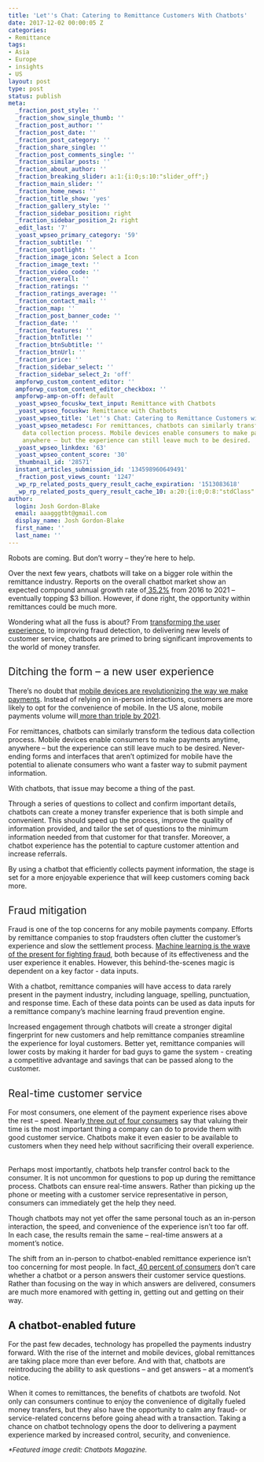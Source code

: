 ```yaml
---
title: 'Let''s Chat: Catering to Remittance Customers With Chatbots'
date: 2017-12-02 00:00:05 Z
categories:
- Remittance
tags:
- Asia
- Europe
- insights
- US
layout: post
type: post
status: publish
meta:
  _fraction_post_style: ''
  _fraction_show_single_thumb: ''
  _fraction_post_author: ''
  _fraction_post_date: ''
  _fraction_post_category: ''
  _fraction_share_single: ''
  _fraction_post_comments_single: ''
  _fraction_similar_posts: ''
  _fraction_about_author: ''
  _fraction_breaking_slider: a:1:{i:0;s:10:"slider_off";}
  _fraction_main_slider: ''
  _fraction_home_news: ''
  _fraction_title_show: 'yes'
  _fraction_gallery_style: ''
  _fraction_sidebar_position: right
  _fraction_sidebar_position_2: right
  _edit_last: '7'
  _yoast_wpseo_primary_category: '59'
  _fraction_subtitle: ''
  _fraction_spotlight: ''
  _fraction_image_icon: Select a Icon
  _fraction_image_text: ''
  _fraction_video_code: ''
  _fraction_overall: ''
  _fraction_ratings: ''
  _fraction_ratings_average: ''
  _fraction_contact_mail: ''
  _fraction_map: ''
  _fraction_post_banner_code: ''
  _fraction_date: ''
  _fraction_features: ''
  _fraction_btnTitle: ''
  _fraction_btnSubtitle: ''
  _fraction_btnUrl: ''
  _fraction_price: ''
  _fraction_sidebar_select: ''
  _fraction_sidebar_select_2: 'off'
  ampforwp_custom_content_editor: ''
  ampforwp_custom_content_editor_checkbox: ''
  ampforwp-amp-on-off: default
  _yoast_wpseo_focuskw_text_input: Remittance with Chatbots
  _yoast_wpseo_focuskw: Remittance with Chatbots
  _yoast_wpseo_title: 'Let''s Chat: Catering to Remittance Customers with Chatbots'
  _yoast_wpseo_metadesc: For remittances, chatbots can similarly transform the tedious
    data collection process. Mobile devices enable consumers to make payments anytime,
    anywhere – but the experience can still leave much to be desired.
  _yoast_wpseo_linkdex: '63'
  _yoast_wpseo_content_score: '30'
  _thumbnail_id: '28571'
  instant_articles_submission_id: '134598960649491'
  _fraction_post_views_count: '1247'
  _wp_rp_related_posts_query_result_cache_expiration: '1513083618'
  _wp_rp_related_posts_query_result_cache_10: a:20:{i:0;O:8:"stdClass":2:{s:7:"post_id";s:5:"21122";s:5:"score";s:17:"74.10732654650161";}i:1;O:8:"stdClass":2:{s:7:"post_id";s:5:"19701";s:5:"score";s:17:"69.47611693411602";}i:2;O:8:"stdClass":2:{s:7:"post_id";s:5:"27771";s:5:"score";s:17:"63.53287673168514";}i:3;O:8:"stdClass":2:{s:7:"post_id";s:5:"28471";s:5:"score";s:17:"60.72032952368269";}i:4;O:8:"stdClass":2:{s:7:"post_id";s:5:"26678";s:5:"score";s:17:"60.01488290038446";}i:5;O:8:"stdClass":2:{s:7:"post_id";s:5:"18751";s:5:"score";s:16:"59.5050259404972";}i:6;O:8:"stdClass":2:{s:7:"post_id";s:4:"3472";s:5:"score";s:17:"59.42928313121081";}i:7;O:8:"stdClass":2:{s:7:"post_id";s:5:"18641";s:5:"score";s:18:"58.686824141631995";}i:8;O:8:"stdClass":2:{s:7:"post_id";s:5:"19325";s:5:"score";s:17:"58.52263692558919";}i:9;O:8:"stdClass":2:{s:7:"post_id";s:5:"15366";s:5:"score";s:18:"58.234553797686566";}i:10;O:8:"stdClass":2:{s:7:"post_id";s:5:"16877";s:5:"score";s:18:"57.496594896975715";}i:11;O:8:"stdClass":2:{s:7:"post_id";s:5:"14471";s:5:"score";s:18:"57.496594896975715";}i:12;O:8:"stdClass":2:{s:7:"post_id";s:5:"17455";s:5:"score";s:17:"57.03917650080597";}i:13;O:8:"stdClass":2:{s:7:"post_id";s:5:"20239";s:5:"score";s:18:"56.853821013074686";}i:14;O:8:"stdClass":2:{s:7:"post_id";s:5:"26876";s:5:"score";s:16:"56.2302196957879";}i:15;O:8:"stdClass":2:{s:7:"post_id";s:5:"18193";s:5:"score";s:17:"55.97245866888941";}i:16;O:8:"stdClass":2:{s:7:"post_id";s:5:"20005";s:5:"score";s:17:"55.62462580274791";}i:17;O:8:"stdClass":2:{s:7:"post_id";s:5:"21136";s:5:"score";s:17:"54.47904366024812";}i:18;O:8:"stdClass":2:{s:7:"post_id";s:5:"15597";s:5:"score";s:17:"54.47904366024812";}i:19;O:8:"stdClass":2:{s:7:"post_id";s:5:"12300";s:5:"score";s:18:"54.179112617072356";}}
author:
  login: Josh Gordon-Blake
  email: aaagggtbt@gmail.com
  display_name: Josh Gordon-Blake
  first_name: ''
  last_name: ''
---
```


<p><span style="font-weight: 400;">Robots are coming. But don’t worry – they’re here to help.</span></p>
<p><span style="font-weight: 400;">Over the next few years, chatbots will take on a bigger role within the remittance industry. Reports on the overall chatbot market show an expected compound annual growth rate of</span><a href="http://www.businesswire.com/news/home/20170728005739/en/Chatbots-Market-Reach-3.1-Billion-2021-Analysis"> <span style="font-weight: 400;">35.2%</span></a><span style="font-weight: 400;"> from 2016 to 2021 – eventually topping $3 billion. However, if done right, the opportunity within remittances could be much more.</span></p>
<p><span style="font-weight: 400;">Wondering what all the fuss is about? From </span><a href="https://letstalkpayments.com/chatbots-will-enable-deeper-engagement-and-build-stronger-customer-loyalty/"><span style="font-weight: 400;">transforming the user experience</span></a><span style="font-weight: 400;">, to improving fraud detection, to delivering new levels of customer service, chatbots are primed to bring significant improvements to the world of money transfer.</span></p>
<h2><span style="font-weight: 400;">Ditching the form – a new user experience</span></h2>
<p><span style="font-weight: 400;">There’s no doubt that </span><a href="https://letstalkpayments.com/future-of-financial-services-mobile-and-instant/"><span style="font-weight: 400;">mobile devices are revolutionizing the way we make payments</span></a><span style="font-weight: 400;">. Instead of relying on in-person interactions, customers are more likely to opt for the convenience of mobile. In the US alone, mobile payments volume will</span><a href="https://www.forrester.com/report/US+Mobile+Payments+Will+More+Than+Triple+By+2021/-/E-RES132017"> <span style="font-weight: 400;">more than triple by 2021</span></a><span style="font-weight: 400;">.</span></p>
<p><span style="font-weight: 400;">For remittances, chatbots can similarly transform the tedious data collection process. Mobile devices enable consumers to make payments anytime, anywhere </span><span style="font-weight: 400;">– </span><span style="font-weight: 400;">but the experience can still leave much to be desired. Never-ending forms and interfaces that aren’t optimized for mobile have the potential to alienate consumers who want a faster way to submit payment information. </span></p>
<p><span style="font-weight: 400;">With chatbots, that issue may become a thing of the past. </span></p>
<p><span style="font-weight: 400;">Through a series of questions to collect and confirm important details, chatbots can create a money transfer experience that is both simple and convenient. This should speed up the process, improve the quality of information provided, and tailor the set of questions to the minimum information needed from that customer for that transfer. Moreover, a chatbot experience has the potential to capture customer attention and increase referrals.</span></p>
<p><span style="font-weight: 400;">By using a chatbot that efficiently collects payment information, the stage is set for a more enjoyable experience that will keep customers coming back more.</span></p>
<h2><span style="font-weight: 400;">Fraud mitigation</span></h2>
<p><span style="font-weight: 400;">Fraud is one of the top concerns for any mobile payments company. Efforts by remittance companies to stop fraudsters often clutter the customer’s experience and slow the settlement process. </span><a href="https://letstalkpayments.com/how-banks-regulators-are-applying-machine-learning/"><span style="font-weight: 400;">Machine learning is the wave of the present for fighting fraud</span></a><span style="font-weight: 400;">, both because of its effectiveness and the user experience it enables. However, this behind-the-scenes magic is dependent on a key factor - data inputs.</span></p>
<p><span style="font-weight: 400;">With a chatbot, remittance companies will have access to data rarely present in the payment industry, including language, spelling, punctuation, and response time. Each of these data points can be used as data inputs for a remittance company’s machine learning fraud prevention engine.</span></p>
<p><span style="font-weight: 400;">Increased engagement through chatbots will create a stronger digital fingerprint for new customers and help remittance companies streamline the experience for loyal customers. Better yet, remittance companies will lower costs by making it harder for bad guys to game the system - creating a competitive advantage and savings that can be passed along to the customer.</span></p>
<h2><span style="font-weight: 400;">Real-time customer service</span></h2>
<p><span style="font-weight: 400;">For most consumers, one element of the payment experience rises above the rest – speed. Nearly</span><a href="https://go.forrester.com/blogs/16-03-03-your_customers_dont_want_to_call_you_for_support/"> <span style="font-weight: 400;">three out of four consumers</span></a><span style="font-weight: 400;"> say that valuing their time is the most important thing a company can do to provide them with good customer service. Chatbots make it even easier to be available to customers when they need help without sacrificing their overall experience.  </span></p>
<p><span style="font-weight: 400;">Perhaps most importantly, chatbots help transfer control back to the consumer. It is not uncommon for questions to pop up during the remittance process. Chatbots can ensure real-time answers. Rather than picking up the phone or meeting with a customer service representative in person, consumers can immediately get the help they need.</span></p>
<p><span style="font-weight: 400;">Though chatbots may not yet offer the same personal touch as an in-person interaction, the speed, and convenience of the experience isn’t too far off. In each case, the results remain the same – real-time answers at a moment’s notice.</span></p>
<p><span style="font-weight: 400;">The shift from an in-person to chatbot-enabled remittance experience isn’t too concerning for most people. In fact,</span><a href="https://research.hubspot.com/reports/artificial-intelligence-is-here"> <span style="font-weight: 400;">40 percent of consumers</span></a><span style="font-weight: 400;"> don’t care whether a chatbot or a person answers their customer service questions. Rather than focusing on the way in which answers are delivered, consumers are much more enamored with getting in, getting out and getting on their way.</span></p>
<h2><b>A chatbot-enabled future</b><span style="font-weight: 400;">  </span></h2>
<p><span style="font-weight: 400;">For the past few decades, technology has propelled the payments industry forward. With the rise of the internet and mobile devices, global remittances are taking place more than ever before. And with that, chatbots are reintroducing the ability to ask questions – and get answers – at a moment’s notice.</span></p>
<p><span style="font-weight: 400;">When it comes to remittances, the benefits of chatbots are twofold. Not only can consumers continue to enjoy the convenience of digitally fueled money transfers, but they also have the opportunity to calm any fraud- or service-related concerns before going ahead with a transaction. Taking a chance on chatbot technology opens the door to delivering a payment experience marked by increased control, security, and convenience. </span></p>
<p><span style="font-size: 10pt;"><i><span style="font-weight: 400;">*Featured image credit: Chatbots Magazine. </span></i></span></p>
